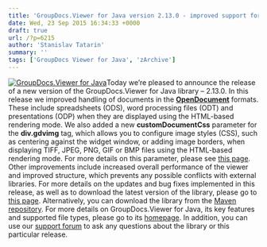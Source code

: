 ```yaml
---
title: 'GroupDocs.Viewer for Java version 2.13.0 - improved support for ODT, ODS and ODP files'
date: Wed, 23 Sep 2015 16:34:33 +0000
draft: true
url: /?p=6215
author: 'Stanislav Tatarin'
summary: ''
tags: ['GroupDocs Viewer for Java', 'zArchive']
---
```


[![GroupDocs.Viewer for Java](http://blog.groupdocs.com/wp-content/uploads/sites/4/2014/06/GD_VWR_JavaIcon_1141.png)](https://products.groupdocs.com/viewer/java)Today we’re pleased to announce the release of a new version of the GroupDocs.Viewer for Java library – 2.13.0. In this release we improved handling of documents in the **[OpenDocument](https://en.wikipedia.org/wiki/OpenDocument)** formats. These include spreadsheets (ODS), word processing files (ODT) and presentations (ODP) when they are displayed using the HTML-based rendering mode. We also added a new **customDocumentCss** parameter for the **div.gdvimg** tag, which allows you to configure image styles (CSS), such as centering against the widget window, or adding image borders, when displaying TIFF, JPEG, PNG, GIF or BMP files using the HTML-based rendering mode. For more details on this parameter, please see [this page](https://docs.groupdocs.com/display/viewerjava/Release+Notes). Other improvements include increased overall performance of the viewer and improved structure, which prevents any possible conflicts with external libraries. For more details on the updates and bug fixes implemented in this release, as well as to download the latest version of the library, please go to [this page](https://downloads.groupdocs.com/viewer/java). Alternatively, you can download the library from the [Maven repository](https://repository.groupdocs.com/). For more details on GroupDocs.Viewer for Java, its key features and supported file types, please go to its [homepage](https://products.groupdocs.com/viewer/java). In addition, you can use our [support forum](https://forum.groupdocs.com/c/viewer) to ask any questions about the library or this particular release.



